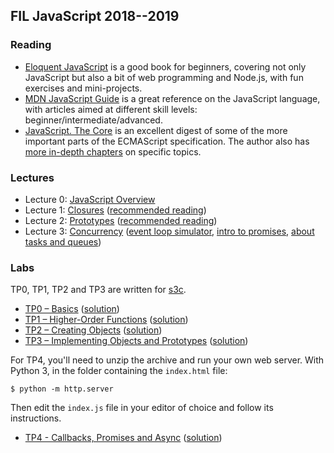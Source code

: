 ## FIL JavaScript 2018--2019

### Reading

- [Eloquent JavaScript](http://eloquentjavascript.net/) is a good book for
  beginners, covering not only JavaScript but also a bit of web programming and
  Node.js, with fun exercises and mini-projects.
- [MDN JavaScript
  Guide](https://developer.mozilla.org/en-US/docs/Web/JavaScript/Guide) is a
  great reference on the JavaScript language, with articles aimed at different
  skill levels: beginner/intermediate/advanced.
- [JavaScript. The
  Core](http://dmitrysoshnikov.com/ecmascript/javascript-the-core-2nd-edition/)
  is an excellent digest of some of the more important parts of the ECMAScript
  specification.  The author also has [more in-depth
  chapters](http://dmitrysoshnikov.com/) on specific topics.

### Lectures

- Lecture 0: [JavaScript Overview](slides/js-intro/)
- Lecture 1: [Closures](slides/closures/) ([recommended reading](http://dmitrysoshnikov.com/ecmascript/javascript-the-core-2nd-edition/#closure))
- Lecture 2: [Prototypes](slides/proto/) ([recommended reading](http://dmitrysoshnikov.com/ecmascript/javascript-the-core-2nd-edition/#prototype))
- Lecture 3: [Concurrency](slides/async/) ([event loop simulator](http://latentflip.com/loupe/),
  [intro to promises](https://developers.google.com/web/fundamentals/primers/promises),
  [about tasks and queues](https://jakearchibald.com/2015/tasks-microtasks-queues-and-schedules/))

### Labs
TP0, TP1, TP2 and TP3 are written for [s3c](/s3c).

- [TP0 – Basics](/tp/tp0.js) ([solution](tp/tp0.solution.js))
- [TP1 – Higher-Order Functions](../2017/tp1.js) ([solution](../2017/tp1.solution.js))
- [TP2 – Creating Objects](tp/tp2.js) ([solution](tp/tp2.solution.js))
- [TP3 – Implementing Objects and Prototypes](tp/tp3.js) ([solution](tp/tp3.solution.js))

For TP4, you'll need to unzip the archive and run your own web server.  With
Python 3, in the folder containing the `index.html` file:

```
$ python -m http.server
```

Then edit the `index.js` file in your editor of choice and follow its instructions.

- [TP4 - Callbacks, Promises and Async](tp/tp4.zip) ([solution](tp/tp4/index.solution.js))
